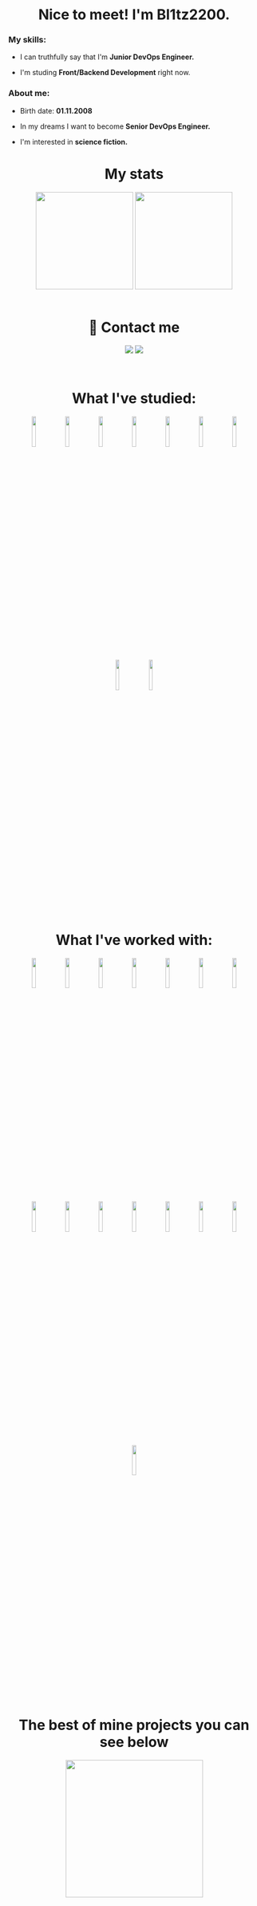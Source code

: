 <div>
    <h1 align="center">Nice to meet! I'm Bl1tz2200. </h1>
    <div>
        <div>
            <h3>My skills:</h3></li>
            <ul>
                <li><p>I can truthfully say that I'm <b>Junior DevOps Engineer.</b></p></li>
                <li><p>I'm studing <b>Front/Backend Development</b> right now.</p></li>
            </ul>
        </div>
        <div>
            <h3>About me:</h3>
            <ul>
                <li><p>Birth date: <b>01.11.2008</b></li>
                <li><p>In my dreams I want to become <b>Senior DevOps Engineer.</b></li>
                <li><p>I'm interested in <b>science fiction.</b></li>
            </ul>
        </div>
    </div>
</div>
<div>
    <h1 align="center">My stats</h1>
    <div align="center">
        <img src="https://github-readme-stats.vercel.app/api?username=Bl1tz2200&show_icons=true&theme=dark&icon_color=77d9c6" height="195vw">
        <img src="https://github-readme-stats.vercel.app/api/top-langs/?username=Bl1tz2200&layout=compact&theme=dark&icon_color=77d9c6" height="195vw">
    </div>
</div>
<br>
<div>
    <h1 align="center">🔗 Contact me</h1>
    <p align="center">
        <a href="https://t.me/Blitz_2200"><img src="https://img.shields.io/badge/Telegram-white?logo=telegram&style=for-the-badge"></a>
        <a href="https://discord.gg/637926492898328577"><img src="https://img.shields.io/badge/bl1tz2200-white?logo=discord&style=for-the-badge"></a>
    </p>
</div>
<br>
<div>
    <h1 align="center">What I've studied:</h1>
    <div align="center">
        <a href="https://www.terraform.io/"><img src="https://www.svgrepo.com/show/354447/terraform-icon.svg" width="12.5%"></a>
        <a href="https://www.ansible.com/"><img src="https://www.svgrepo.com/show/373429/ansible.svg" width="12.5%"></a>
        <a href="https://www.jenkins.io/"><img src="https://www.svgrepo.com/show/353929/jenkins.svg" width="12.5%"></a>
        <a href="https://about.gitlab.com/"><img src="https://www.svgrepo.com/show/448226/gitlab.svg" width="12.5%"></a>
        <a href="https://prometheus.io/"><img src="https://www.svgrepo.com/show/374008/prometheus.svg" width="12.5%"></a>
        <a href="https://grafana.com/"><img src="https://www.svgrepo.com/show/448228/grafana.svg" width="12.5%"></a>
        <a href="https://www.docker.com/"><img src="https://www.svgrepo.com/show/448221/docker.svg" width="12.5%"></a>
        <a href="https://en.wikipedia.org/wiki/C%2B%2B"><img src="https://www.svgrepo.com/show/373528/cpp3.svg" width="12.5%"></a>
        <a href="https://en.wikipedia.org/wiki/Bash_(Unix_shell)"><img src="https://www.svgrepo.com/show/353478/bash-icon.svg" width="12.5%"></a>
    </div>
</div>
<br>
<div>
    <h1 align="center">What I've worked with:</h1>
    <div align="center">
        <a href="https://www.mysql.com/"><img src="https://www.svgrepo.com/show/303251/mysql-logo.svg" width="12.5%"></a>
        <a href="https://ubuntu.com/"><img src="https://www.svgrepo.com/show/452122/ubuntu.svg" width="12.5%"></a>
        <a href="https://kubernetes.io/"><img src="https://www.svgrepo.com/show/376331/kubernetes.svg" width="12.5%"></a>
        <a href="https://nginx.org/"><img src="https://www.svgrepo.com/show/354115/nginx.svg" width="12.5%"></a>
        <a href="https://www.apache.org/"><img src="https://www.svgrepo.com/show/373433/apache.svg" width="12.5%"></a>
        <a href="https://en.wikipedia.org/wiki/HTML"><img src="https://www.svgrepo.com/show/349402/html5.svg" width="12.5%"></a>
        <a href="https://en.wikipedia.org/wiki/CSS"><img src="https://www.svgrepo.com/show/349330/css3.svg" width="12.5%"></a>
        <a href="https://en.wikipedia.org/wiki/JavaScript"><img src="https://www.svgrepo.com/show/355081/js.svg" width="12.5%"></a>
        <a href="https://react.dev/"><img src="https://www.svgrepo.com/show/452092/react.svg" width="12.5%"></a>
        <a href="https://vitejs.dev/"><img src="https://www.svgrepo.com/show/374167/vite.svg" width="12.5%"></a>
        <a href="https://www.python.org/"><img src="https://www.svgrepo.com/show/374016/python.svg" width="12.5%"></a>
        <a href="https://go.dev/"><img src="https://www.svgrepo.com/show/353795/go.svg" width="12.5%"></a>
        <a href="https://nextjs.org/"><img src="https://www.svgrepo.com/show/369457/nextjs.svg" width="12.5%"></a>
        <a href="https://nestjs.com/"><img src="https://www.svgrepo.com/show/373872/nestjs.svg" width="12.5%"></a>
        <a href="https://nodejs.org/en"><img src="https://www.svgrepo.com/show/303658/nodejs-1-logo.svg" width="12.5%"></a>
    </div>
</div>
<br>
<div>
    <h1 align="center"><strong>The best of mine projects you can see below</strong></h1>
    <p align="center">
        <img src="https://www.reshot.com/preview-assets/icons/KYN7XV4G8S/down-arrow-KYN7XV4G8S.svg" width="275">
    </p>
</div>
